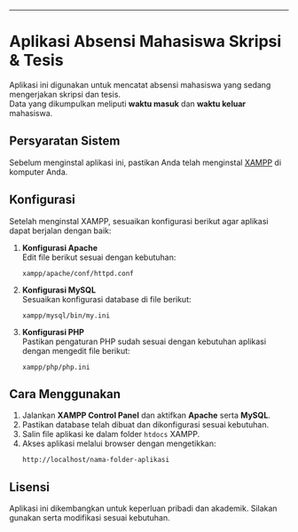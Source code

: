 
---

# Aplikasi Absensi Mahasiswa Skripsi & Tesis
Aplikasi ini digunakan untuk mencatat absensi mahasiswa yang sedang mengerjakan skripsi dan tesis.  
Data yang dikumpulkan meliputi **waktu masuk** dan **waktu keluar** mahasiswa.

## Persyaratan Sistem
Sebelum menginstal aplikasi ini, pastikan Anda telah menginstal [XAMPP](https://www.apachefriends.org/index.html) di komputer Anda.

## Konfigurasi
Setelah menginstal XAMPP, sesuaikan konfigurasi berikut agar aplikasi dapat berjalan dengan baik:

1. **Konfigurasi Apache**  
   Edit file berikut sesuai dengan kebutuhan:
   ```
   xampp/apache/conf/httpd.conf
   ```

2. **Konfigurasi MySQL**  
   Sesuaikan konfigurasi database di file berikut:
   ```
   xampp/mysql/bin/my.ini
   ```

3. **Konfigurasi PHP**  
   Pastikan pengaturan PHP sudah sesuai dengan kebutuhan aplikasi dengan mengedit file berikut:
   ```
   xampp/php/php.ini
   ```

## Cara Menggunakan
1. Jalankan **XAMPP Control Panel** dan aktifkan **Apache** serta **MySQL**.
2. Pastikan database telah dibuat dan dikonfigurasi sesuai kebutuhan.
3. Salin file aplikasi ke dalam folder `htdocs` XAMPP.
4. Akses aplikasi melalui browser dengan mengetikkan:
   ```
   http://localhost/nama-folder-aplikasi
   ```

## Lisensi
Aplikasi ini dikembangkan untuk keperluan pribadi dan akademik. Silakan gunakan serta modifikasi sesuai kebutuhan.

